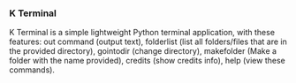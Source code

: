 ### K Terminal ###
K Terminal is a simple lightweight Python terminal application, with these features:
out command (output text), folderlist (list all folders/files that are in the provided directory), gointodir (change directory), makefolder (Make a folder with the name provided), credits (show credits info), help (view these commands).
